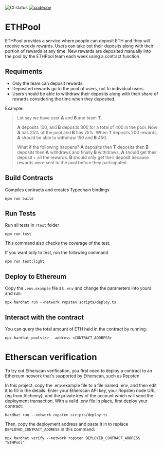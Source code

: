 ![CI status](https://github.com/devcrazygit/ETHPool/actions/workflows/main.yml/badge.svg)
[![codecov](https://codecov.io/gh/devcrazygit/ETHPool/branch/master/graph/badge.svg)](https://codecov.io/gh/devcrazygit/ETHPool)

# ETHPool

ETHPool provides a service where people can deposit ETH and they will receive weekly rewards. Users can take out their deposits along with their portion of rewards at any time. New rewards are deposited manually into the pool by the ETHPool team each week using a contract function.

## Requiments

- Only the team can deposit rewards.
- Deposited rewards go to the pool of users, not to individual users.
- Users should be able to withdraw their deposits along with their share of rewards considering the time when they deposited.

Example:

> Let say we have user **A** and **B** and team **T**.
>
> **A** deposits 100, and **B** deposits 300 for a total of 400 in the pool. Now **A** has 25% of the pool and **B** has 75%. When **T** deposits 200 rewards, **A** should be able to withdraw 150 and **B** 450.
>
> What if the following happens? **A** deposits then **T** deposits then **B** deposits then **A** withdraws and finally **B** withdraws.
> **A** should get their deposit + all the rewards.
> **B** should only get their deposit because rewards were sent to the pool before they participated.

## Build Contracts

Compiles contracts and creates Typechain bindings

```
npm run build
```

## Run Tests

Run all tests in `/test` folder

```
npm run test
```

This command also checks the coverage of the test.

If you want only to test, run the following command

```
npm run test:light
```

## Deploy to Ethereum

Copy the `.env.example` file as `.env` and change the parameters into yours and run:

```
npx hardhat run --network ropsten scripts/deploy.ts
```

## Interact with the contract

You can query the total amount of ETH held in the contract by running:

```
npx hardhat poolsize --address <CONTRACT_ADDRESS>
```

# Etherscan verification

To try out Etherscan verification, you first need to deploy a contract to an Ethereum network that's supported by Etherscan, such as Ropsten.

In this project, copy the .env.example file to a file named .env, and then edit it to fill in the details. Enter your Etherscan API key, your Ropsten node URL (eg from Alchemy), and the private key of the account which will send the deployment transaction. With a valid .env file in place, first deploy your contract:

```shell
hardhat run --network ropsten scripts/deploy.ts
```

Then, copy the deployment address and paste it in to replace `DEPLOYED_CONTRACT_ADDRESS` in this command:

```shell
npx hardhat verify --network ropsten DEPLOYED_CONTRACT_ADDRESS "ETHPool"
```
